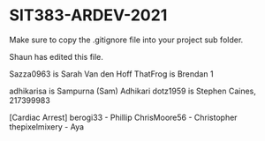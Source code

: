 # SIT383-ARDEV-2021

Make sure to copy the .gitignore file into your project sub folder.

Shaun has edited this file.

Sazza0963 is Sarah Van den Hoff
ThatFrog is Brendan
1

adhikarisa is Sampurna (Sam) Adhikari
dotz1959 is Stephen Caines, 217399983

[Cardiac Arrest]
berogi33 - Phillip
ChrisMoore56 - Christopher
thepixelmixery - Aya
